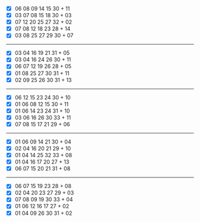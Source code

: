 - [x] 06 08 09 14 15 30 + 11
- [x] 03 07 08 15 18 30 + 03
- [x] 07 12 20 25 27 32 + 02
- [x] 07 08 12 18 23 28 + 14
- [x] 03 08 25 27 29 30 + 07
***
- [x] 03 04 16 19 21 31 + 05
- [x] 03 04 16 24 26 30 + 11
- [x] 06 07 12 19 26 28 + 05
- [x] 01 08 25 27 30 31 + 11
- [x] 02 09 25 26 30 31 + 13
***
- [x] 06 12 15 23 24 30 + 10
- [x] 01 06 08 12 15 30 + 11
- [x] 01 06 14 23 24 31 + 10
- [x] 03 06 16 26 30 33 + 11
- [x] 07 08 15 17 21 29 + 06
***
- [x] 01 06 09 14 21 30 + 04
- [x] 02 04 16 20 21 29 + 10
- [x] 01 04 14 25 32 33 + 08
- [x] 01 04 16 17 20 27 + 13
- [x] 06 07 15 20 21 31 + 08
***
- [x] 06 07 15 19 23 28 + 08
- [x] 02 04 20 23 27 29 + 03
- [x] 07 08 09 19 30 33 + 04
- [x] 01 06 12 16 17 27 + 02
- [x] 01 04 09 26 30 31 + 02
